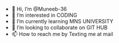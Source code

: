 - 👋 Hi, I’m @Muneeb-36
- 👀 I’m interested in CODING
- 🌱 I’m currently learning MNS UNIVERSITY
- 💞️ I’m looking to collaborate on GIT HUB
- 📫 How to reach me by Texting me at mail

<!---
Muneeb-36/Muneeb-36 is a ✨ special ✨ repository because its `README.md` (this file) appears on your GitHub profile.
You can click the Preview link to take a look at your changes.
--->
